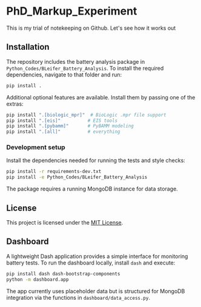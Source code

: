 # PhD_Markup_Experiment
This is my trial of notekeeping on Github. Let's see how it works out

## Installation

The repository includes the battery analysis package in
`Python_Codes/BLeifer_Battery_Analysis`. To install the required
dependencies, navigate to that folder and run:

```bash
pip install .
```

Additional optional features are available. Install them by passing one
of the extras:

```bash
pip install ".[biologic_mpr]"  # BioLogic .mpr file support
pip install ".[eis]"          # EIS tools
pip install ".[pybamm]"       # PyBAMM modeling
pip install ".[all]"          # everything
```

### Development setup

Install the dependencies needed for running the tests and style checks:

```bash
pip install -r requirements-dev.txt
pip install -e Python_Codes/BLeifer_Battery_Analysis
```

The package requires a running MongoDB instance for data storage.

## License

This project is licensed under the [MIT License](LICENSE).

## Dashboard

A lightweight Dash application provides a simple interface for monitoring battery tests.
To run the dashboard locally, install `dash` and execute:

```bash
pip install dash dash-bootstrap-components
python -m dashboard.app
```

The app currently uses placeholder data but is structured for MongoDB integration
via the functions in `dashboard/data_access.py`.
